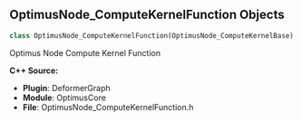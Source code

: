 ## OptimusNode_ComputeKernelFunction Objects

```python
class OptimusNode_ComputeKernelFunction(OptimusNode_ComputeKernelBase)
```

Optimus Node Compute Kernel Function

**C++ Source:**

- **Plugin**: DeformerGraph
- **Module**: OptimusCore
- **File**: OptimusNode_ComputeKernelFunction.h

<a id="unreal.OptimusNode_ConstantValue"></a>